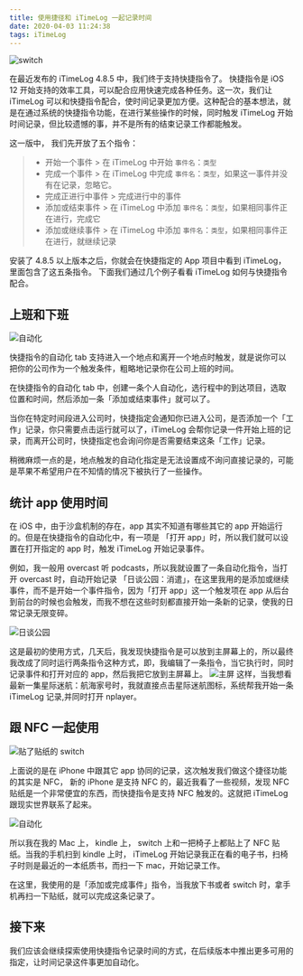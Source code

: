 ```yaml
---
title: 使用捷径和 iTimeLog 一起记录时间
date: 2020-04-03 11:24:38
tags: iTimeLog
---
```


![switch][image-1]

在最近发布的 iTimeLog 4.8.5 中，我们终于支持快捷指令了。
快捷指令是 iOS 12 开始支持的效率工具，可以配合应用快速完成各种任务。这一次，我们让 iTimeLog 可以和快捷指令配合，使时间记录更加方便。这种配合的基本想法，就是在通过系统的快捷指令功能，在进行某些操作的时候，同时触发 iTimeLog 开始时间记录，但比较遗憾的事，并不是所有的结束记录工作都能触发。

这一版中， 我们先开放了五个指令：
> - 开始一个事件
	> 在 iTimeLog 中开始 `事件名`：`类型`
> - 完成一个事件
	>  在 iTimeLog 中完成 `事件名`：`类型`，如果这一事件并没有在记录，忽略它。
> - 完成正进行中事件 
	> 完成进行中的事件
> - 添加或结束事件
	> 在 iTimeLog 中添加 `事件名`：`类型`，如果相同事件正在进行，完成它
> - 添加或继续事件
	> 在 iTimeLog 中添加 `事件名`：`类型`，如果相同事件正在进行，就继续记录

安装了 4.8.5 以上版本之后，你就会在快捷指定的 App 项目中看到 iTimeLog，里面包含了这五条指令。
下面我们通过几个例子看看 iTimeLog 如何与快捷指令配合。

## 上班和下班

![自动化][image-2]

快捷指令的自动化 tab 支持进入一个地点和离开一个地点时触发，就是说你可以把你的公司作为一个触发条件，粗略地记录你在公司上班的时间。

在快捷指令的自动化 tab 中，创建一条个人自动化，选行程中的到达项目，选取位置和时间，然后添加一条「添加或结束事件」就可以了。

当你在特定时间段进入公司时，快捷指定会通知你已进入公司，是否添加一个「工作」记录，你只需要点击运行就可以了，iTimeLog 会帮你记录一件开始上班的记录，而离开公司时，快捷指定也会询问你是否需要结束这条「工作」记录。

稍微麻烦一点的是，地点触发的自动化指定是无法设置成不询问直接记录的，可能是苹果不希望用户在不知情的情况下被执行了一些操作。

## 统计 app 使用时间

在 iOS 中，由于沙盒机制的存在，app 其实不知道有哪些其它的 app 开始运行的。但是在快捷指令的自动化中，有一项是 「打开  app」时，所以我们就可以设置在打开指定的 app 时，触发 iTimeLog 开始记录事件。

例如，我一般用 overcast 听 podcasts，所以我就设置了一条自动化指令，当打开 overcast 时，自动开始记录 「日谈公园：消遣」，在这里我用的是添加或继续事件，而不是开始一个事件指令，因为「打开 app」这一个触发项在 app 从后台到前台的时候也会触发，而我不想在这些时刻都直接开始一条新的记录，使我的日常记录无限变碎。

![日谈公园][image-3]

这是最初的使用方式，几天后，我发现快捷指令是可以放到主屏幕上的，所以最终我改成了同时运行两条指令这种方式，即，我编辑了一条指令，当它执行时，同时记录事件和打开对应的 app，然后我把它放到主屏幕上。
![主屏][image-4]
这样，当我想看最新一集星际迷航：航海家号时，我就直接点击星际迷航图标，系统帮我开始一条 iTimeLog 记录,并同时打开 nplayer。

## 跟 NFC 一起使用

![贴了贴纸的 switch][image-5]

上面说的是在 iPhone 中跟其它 app 协同的记录，这次触发我们做这个捷径功能的其实是 NFC， 新的 iPhone 是支持 NFC 的，最近我看了一些视频，发现 NFC 贴纸是一个非常便宜的东西，而快捷指令是支持 NFC 触发的。这就把 iTimeLog 跟现实世界联系了起来。

![自动化][image-6]

所以我在我的 Mac 上， kindle 上， switch 上和一把椅子上都贴上了 NFC 贴纸。当我的手机扫到 kindle 上时， iTimeLog 开始记录我正在看的电子书，扫椅子时则是最近的一本纸质书，而扫一下 mac，开始记录工作。

在这里，我使用的是「添加或完成事件」指令，当我放下书或者 switch 时，拿手机再扫一下贴纸，就可以完成这条记录了。

## 接下来

我们应该会继续探索使用快捷指令记录时间的方式，在后续版本中推出更多可用的指定，让时间记录这件事更加自动化。

[image-1]:	https://d2rv2oa7v3ohqh.cloudfront.net/blog/itimelog/itl485/switch.png
[image-2]:	https://d2rv2oa7v3ohqh.cloudfront.net/blog/itimelog/itl485/auto.jpeg
[image-3]:	https://d2rv2oa7v3ohqh.cloudfront.net/blog/itimelog/itl485/ritangongyuan.jpeg
[image-4]:	https://d2rv2oa7v3ohqh.cloudfront.net/blog/itimelog/itl485/IMG_3658.jpeg
[image-5]:	https://d2rv2oa7v3ohqh.cloudfront.net/blog/itimelog/itl485/nfc_switch.jpeg
[image-6]:	https://d2rv2oa7v3ohqh.cloudfront.net/blog/itimelog/itl485/my_auto.jpeg